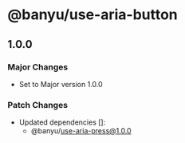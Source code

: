 # @banyu/use-aria-button

## 1.0.0

### Major Changes

- Set to Major version 1.0.0

### Patch Changes

- Updated dependencies []:
  - @banyu/use-aria-press@1.0.0
